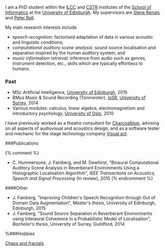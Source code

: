 I am a PhD student within the [ILCC] and [CSTR] institutes of the [School of Informatics] at the [University of Edinburgh]. My supervisors are [Steve Renals] and [Peter Bell].

My main research interests include

- *speech recognition*: factorised adaptation of data in various acoustic and linguistic conditions;
- *computational auditory scene analysis*: sound source localisation and separation inspired by the human auditory system; and
- *music information retrieval*: inference from audio such as genres, instrument detection, etc., skills which are typically effortless to humans.

### Past

- MSc Artificial Intelligence, [University of Edinburgh], 2015
- BMus Music & Sound Recording (Tonmeister), [IoSR], [University of Surrey], 2014 
- Various modules: calculus, linear algebra, electromagnetism and introductory psychology, [University of Oslo], 2010

I have previously worked as a theatre consultant for [Charcoalblue], advising on all aspects of audiovisual and acoustics design; and as a software tester and mechanic for the stage technology company [Visual act].

###Publications

{% comment %}
- C. Hummersone, J. Fainberg, and M. Dewhirst, "Binaural Computational Auditory Scene Analysis in Reverberant Environments Using a Histographic Localisation Algorithm", *IEEE Transactions on Acoustics, Speech and Signal Processing* (In review), 2015
{% endcomment %}

####Other

- J. Fainberg, "Improving Children's Speech Recognition through Out of Domain Data Augmentation", *Master's thesis*, University of Edinburgh, Edinburgh, 2015
- J. Fainberg, "Sound Source Separation in Reverberant Environments using Interaural Coherence in a Probabilistic Model of Localisation", *Bachelor's thesis*, University of Surrey, Guildford, 2014

%###Hobbies

[Chaos and fractals](/chaos)

[University of Edinburgh]: http://www.ed.ac.uk
[University of Surrey]: http://www.surrey.ac.uk
[University of Oslo]: http://www.uio.no
[IoSR]: http://iosr.surrey.ac.uk
[School of Informatics]: http://www.ed.ac.uk/informatics/
[CSTR]: http://www.cstr.ed.ac.uk
[ILCC]: http://www.ilcc.inf.ed.ac.uk
[Steve Renals]: http://homepages.inf.ed.ac.uk/srenals/
[Peter Bell]: http://homepages.inf.ed.ac.uk/pbell1/
[Charcoalblue]: http://www.charcoalblue.com
[Visual act]: http://visualact.net
